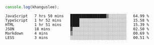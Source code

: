 ```js
console.log(khanguslee);
```

<!--START_SECTION:waka-->

```text
JavaScript   7 hrs 50 mins   ████████████████▒░░░░░░░░   64.99 %
TypeScript   1 hr 52 mins    ████░░░░░░░░░░░░░░░░░░░░░   15.58 %
HTML         1 hr 51 mins    ████░░░░░░░░░░░░░░░░░░░░░   15.39 %
JSON         18 mins         ▓░░░░░░░░░░░░░░░░░░░░░░░░   02.50 %
Markdown     4 mins          ▒░░░░░░░░░░░░░░░░░░░░░░░░   00.69 %
LESS         3 mins          ░░░░░░░░░░░░░░░░░░░░░░░░░   00.51 %
```

<!--END_SECTION:waka-->

<!--
**khanguslee/khanguslee** is a ✨ _special_ ✨ repository because its `README.md` (this file) appears on your GitHub profile.

Here are some ideas to get you started:

- 🔭 I’m currently working on ...
- 🌱 I’m currently learning ...
- 👯 I’m looking to collaborate on ...
- 🤔 I’m looking for help with ...
- 💬 Ask me about ...
- 📫 How to reach me: ...
- 😄 Pronouns: ...
- ⚡ Fun fact: ...
-->
